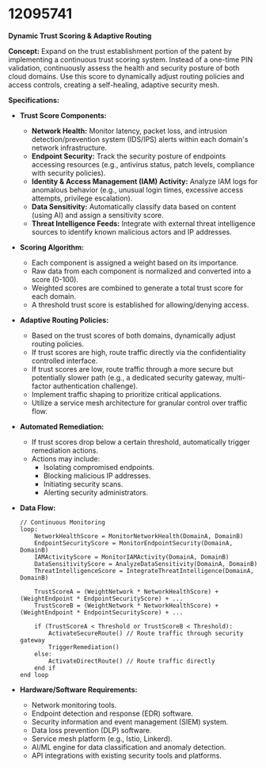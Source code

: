 # 12095741

**Dynamic Trust Scoring & Adaptive Routing**

**Concept:** Expand on the trust establishment portion of the patent by implementing a continuous trust scoring system. Instead of a one-time PIN validation, continuously assess the health and security posture of both cloud domains.  Use this score to dynamically adjust routing policies and access controls, creating a self-healing, adaptive security mesh.

**Specifications:**

*   **Trust Score Components:**
    *   **Network Health:** Monitor latency, packet loss, and intrusion detection/prevention system (IDS/IPS) alerts within each domain's network infrastructure.
    *   **Endpoint Security:** Track the security posture of endpoints accessing resources (e.g., antivirus status, patch levels, compliance with security policies).
    *   **Identity & Access Management (IAM) Activity:** Analyze IAM logs for anomalous behavior (e.g., unusual login times, excessive access attempts, privilege escalation).
    *   **Data Sensitivity:**  Automatically classify data based on content (using AI) and assign a sensitivity score.
    *   **Threat Intelligence Feeds:** Integrate with external threat intelligence sources to identify known malicious actors and IP addresses.

*   **Scoring Algorithm:**
    *   Each component is assigned a weight based on its importance.
    *   Raw data from each component is normalized and converted into a score (0-100).
    *   Weighted scores are combined to generate a total trust score for each domain.
    *   A threshold trust score is established for allowing/denying access.

*   **Adaptive Routing Policies:**
    *   Based on the trust scores of both domains, dynamically adjust routing policies.
    *   If trust scores are high, route traffic directly via the confidentiality controlled interface.
    *   If trust scores are low, route traffic through a more secure but potentially slower path (e.g., a dedicated security gateway, multi-factor authentication challenge).
    *   Implement traffic shaping to prioritize critical applications.
    *   Utilize a service mesh architecture for granular control over traffic flow.

*   **Automated Remediation:**
    *   If trust scores drop below a certain threshold, automatically trigger remediation actions.
    *   Actions may include:
        *   Isolating compromised endpoints.
        *   Blocking malicious IP addresses.
        *   Initiating security scans.
        *   Alerting security administrators.

*   **Data Flow:**

    ```pseudocode
    // Continuous Monitoring
    loop:
        NetworkHealthScore = MonitorNetworkHealth(DomainA, DomainB)
        EndpointSecurityScore = MonitorEndpointSecurity(DomainA, DomainB)
        IAMActivityScore = MonitorIAMActivity(DomainA, DomainB)
        DataSensitivityScore = AnalyzeDataSensitivity(DomainA, DomainB)
        ThreatIntelligenceScore = IntegrateThreatIntelligence(DomainA, DomainB)

        TrustScoreA = (WeightNetwork * NetworkHealthScore) + (WeightEndpoint * EndpointSecurityScore) + ...
        TrustScoreB = (WeightNetwork * NetworkHealthScore) + (WeightEndpoint * EndpointSecurityScore) + ...

        if (TrustScoreA < Threshold or TrustScoreB < Threshold):
            ActivateSecureRoute() // Route traffic through security gateway
            TriggerRemediation()
        else:
            ActivateDirectRoute() // Route traffic directly
        end if
    end loop
    ```

*   **Hardware/Software Requirements:**
    *   Network monitoring tools.
    *   Endpoint detection and response (EDR) software.
    *   Security information and event management (SIEM) system.
    *   Data loss prevention (DLP) software.
    *   Service mesh platform (e.g., Istio, Linkerd).
    *   AI/ML engine for data classification and anomaly detection.
    *   API integrations with existing security tools and platforms.